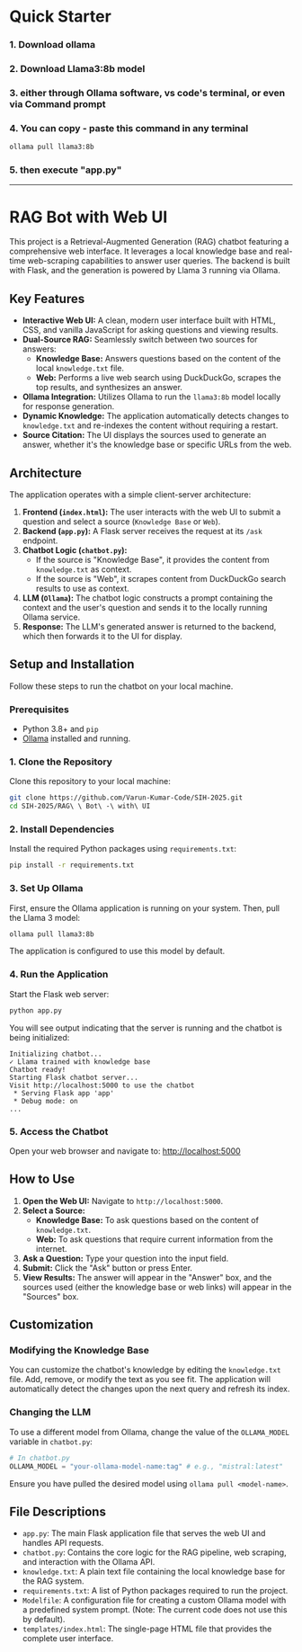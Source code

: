 # Quick Starter
### 1. Download ollama  
### 2. Download Llama3:8b model
### 3. either through Ollama software, vs code's terminal, or even via Command prompt
### 4. You can copy - paste this command in any terminal
```bash
ollama pull llama3:8b
```
### 5. then execute "app.py"
___
# RAG Bot with Web UI

This project is a Retrieval-Augmented Generation (RAG) chatbot featuring a comprehensive web interface. It leverages a local knowledge base and real-time web-scraping capabilities to answer user queries. The backend is built with Flask, and the generation is powered by Llama 3 running via Ollama.

## Key Features

*   **Interactive Web UI:** A clean, modern user interface built with HTML, CSS, and vanilla JavaScript for asking questions and viewing results.
*   **Dual-Source RAG:** Seamlessly switch between two sources for answers:
    *   **Knowledge Base:** Answers questions based on the content of the local `knowledge.txt` file.
    *   **Web:** Performs a live web search using DuckDuckGo, scrapes the top results, and synthesizes an answer.
*   **Ollama Integration:** Utilizes Ollama to run the `llama3:8b` model locally for response generation.
*   **Dynamic Knowledge:** The application automatically detects changes to `knowledge.txt` and re-indexes the content without requiring a restart.
*   **Source Citation:** The UI displays the sources used to generate an answer, whether it's the knowledge base or specific URLs from the web.

## Architecture

The application operates with a simple client-server architecture:

1.  **Frontend (`index.html`):** The user interacts with the web UI to submit a question and select a source (`Knowledge Base` or `Web`).
2.  **Backend (`app.py`):** A Flask server receives the request at its `/ask` endpoint.
3.  **Chatbot Logic (`chatbot.py`):**
    *   If the source is "Knowledge Base", it provides the content from `knowledge.txt` as context.
    *   If the source is "Web", it scrapes content from DuckDuckGo search results to use as context.
4.  **LLM (`Ollama`):** The chatbot logic constructs a prompt containing the context and the user's question and sends it to the locally running Ollama service.
5.  **Response:** The LLM's generated answer is returned to the backend, which then forwards it to the UI for display.

## Setup and Installation

Follow these steps to run the chatbot on your local machine.

### Prerequisites

*   Python 3.8+ and `pip`
*   [Ollama](https://ollama.com/) installed and running.

### 1. Clone the Repository

Clone this repository to your local machine:
```bash
git clone https://github.com/Varun-Kumar-Code/SIH-2025.git
cd SIH-2025/RAG\ \ Bot\ -\ with\ UI
```

### 2. Install Dependencies

Install the required Python packages using `requirements.txt`:
```bash
pip install -r requirements.txt
```

### 3. Set Up Ollama

First, ensure the Ollama application is running on your system. Then, pull the Llama 3 model:
```bash
ollama pull llama3:8b
```
The application is configured to use this model by default.

### 4. Run the Application

Start the Flask web server:
```bash
python app.py
```
You will see output indicating that the server is running and the chatbot is being initialized:
```
Initializing chatbot...
✓ Llama trained with knowledge base
Chatbot ready!
Starting Flask chatbot server...
Visit http://localhost:5000 to use the chatbot
 * Serving Flask app 'app'
 * Debug mode: on
...
```

### 5. Access the Chatbot

Open your web browser and navigate to:
[http://localhost:5000](http://localhost:5000)

## How to Use

1.  **Open the Web UI:** Navigate to `http://localhost:5000`.
2.  **Select a Source:**
    *   **Knowledge Base:** To ask questions based on the content of `knowledge.txt`.
    *   **Web:** To ask questions that require current information from the internet.
3.  **Ask a Question:** Type your question into the input field.
4.  **Submit:** Click the "Ask" button or press Enter.
5.  **View Results:** The answer will appear in the "Answer" box, and the sources used (either the knowledge base or web links) will appear in the "Sources" box.

## Customization

### Modifying the Knowledge Base

You can customize the chatbot's knowledge by editing the `knowledge.txt` file. Add, remove, or modify the text as you see fit. The application will automatically detect the changes upon the next query and refresh its index.

### Changing the LLM

To use a different model from Ollama, change the value of the `OLLAMA_MODEL` variable in `chatbot.py`:
```python
# In chatbot.py
OLLAMA_MODEL = "your-ollama-model-name:tag" # e.g., "mistral:latest"
```
Ensure you have pulled the desired model using `ollama pull <model-name>`.

## File Descriptions

*   `app.py`: The main Flask application file that serves the web UI and handles API requests.
*   `chatbot.py`: Contains the core logic for the RAG pipeline, web scraping, and interaction with the Ollama API.
*   `knowledge.txt`: A plain text file containing the local knowledge base for the RAG system.
*   `requirements.txt`: A list of Python packages required to run the project.
*   `Modelfile`: A configuration file for creating a custom Ollama model with a predefined system prompt. (Note: The current code does not use this by default).
*   `templates/index.html`: The single-page HTML file that provides the complete user interface.
